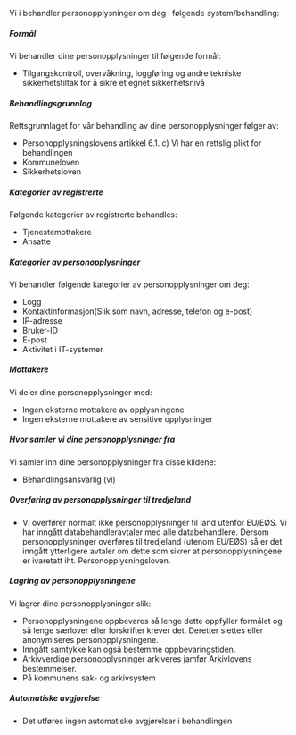 <!-- title: Informasjonssikkerhet, tilgangskontroll og loggføring  i IKT systemer -->


Vi i behandler personopplysninger om deg i følgende system/behandling:

  

##### Formål

Vi behandler dine personopplysninger til følgende formål:

*   Tilgangskontroll, overvåkning, loggføring og andre tekniske sikkerhetstiltak for å sikre et egnet sikkerhetsnivå

##### Behandlingsgrunnlag

Rettsgrunnlaget for vår behandling av dine personopplysninger følger av:

*   Personopplysningslovens artikkel 6.1. c) Vi har en rettslig plikt for behandlingen
*   Kommuneloven
*   Sikkerhetsloven

##### Kategorier av registrerte

Følgende kategorier av registrerte behandles:

*   Tjenestemottakere
*   Ansatte

##### Kategorier av personopplysninger

Vi behandler følgende kategorier av personopplysninger om deg:

*   Logg
*   Kontaktinformasjon(Slik som navn, adresse, telefon og e-post)
*   IP-adresse
*   Bruker-ID
*   E-post
*   Aktivitet i IT-systemer

##### Mottakere

Vi deler dine personopplysninger med:

*   Ingen eksterne mottakere av opplysningene
*   Ingen eksterne mottakere av sensitive opplysninger

##### Hvor samler vi dine personopplysninger fra

Vi samler inn dine personopplysninger fra disse kildene:

*   Behandlingsansvarlig (vi)

##### Overføring av personopplysninger til tredjeland

*   Vi overfører normalt ikke personopplysninger til land utenfor EU/EØS. Vi har inngått databehandleravtaler med alle databehandlere. Dersom personopplysninger overføres til tredjeland (utenom EU/EØS) så er det inngått ytterligere avtaler om dette som sikrer at personopplysningene er ivaretatt iht. Personopplysningsloven.

##### Lagring av personopplysningene

Vi lagrer dine personopplysninger slik:

*   Personopplysningene oppbevares så lenge dette oppfyller formålet og så lenge særlover eller forskrifter krever det. Deretter slettes eller anonymiseres personopplysningene.
*   Inngått samtykke kan også bestemme oppbevaringstiden.
*   Arkivverdige personopplysninger arkiveres jamfør Arkivlovens bestemmelser.
*   På kommunens sak- og arkivsystem

##### Automatiske avgjørelse

*   Det utføres ingen automatiske avgjørelser i behandlingen